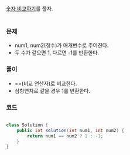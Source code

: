 [숫자 비교하기](https://school.programmers.co.kr/learn/courses/30/lessons/120807)를 풀자. <br><br>

### 문제
+ num1, num2(정수)가 매개변수로 주어진다.
+ 두 수가 같으면 1, 다르면 -1를 반환한다.

### 풀이
+ ==(비교 연산자)로 비교한다.
+ 삼항연자로 같을 경우 1를 반환한다.

### 코드
```java

class Solution {
    public int solution(int num1, int num2) {
        return num1 == num2 ? 1 : -1;
    }
}
```
